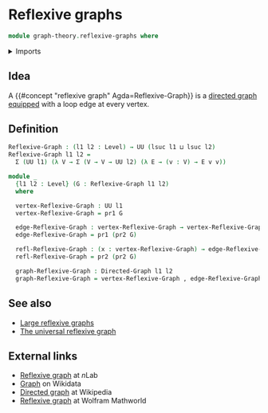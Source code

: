 # Reflexive graphs

```agda
module graph-theory.reflexive-graphs where
```

<details><summary>Imports</summary>

```agda
open import foundation.dependent-pair-types
open import foundation.universe-levels

open import graph-theory.directed-graphs
```

</details>

## Idea

A {{#concept "reflexive graph" Agda=Reflexive-Graph}} is a
[directed graph](graph-theory.directed-graphs.md)
[equipped](foundation.structure.md) with a loop edge at every vertex.

## Definition

```agda
Reflexive-Graph : (l1 l2 : Level) → UU (lsuc l1 ⊔ lsuc l2)
Reflexive-Graph l1 l2 =
  Σ (UU l1) (λ V → Σ (V → V → UU l2) (λ E → (v : V) → E v v))

module _
  {l1 l2 : Level} (G : Reflexive-Graph l1 l2)
  where

  vertex-Reflexive-Graph : UU l1
  vertex-Reflexive-Graph = pr1 G

  edge-Reflexive-Graph : vertex-Reflexive-Graph → vertex-Reflexive-Graph → UU l2
  edge-Reflexive-Graph = pr1 (pr2 G)

  refl-Reflexive-Graph : (x : vertex-Reflexive-Graph) → edge-Reflexive-Graph x x
  refl-Reflexive-Graph = pr2 (pr2 G)

  graph-Reflexive-Graph : Directed-Graph l1 l2
  graph-Reflexive-Graph = vertex-Reflexive-Graph , edge-Reflexive-Graph
```

## See also

- [Large reflexive graphs](graph-theory.large-reflexive-graphs.md)
- [The universal reflexive graph](graph-theory.universal-reflexive-graph.md)

## External links

- [Reflexive graph](https://ncatlab.org/nlab/show/reflexive+graph) at $n$Lab
- [Graph](https://www.wikidata.org/entity/Q141488) on Wikidata
- [Directed graph](https://en.wikipedia.org/wiki/Directed_graph) at Wikipedia
- [Reflexive graph](https://mathworld.wolfram.com/ReflexiveGraph.html) at
  Wolfram Mathworld
